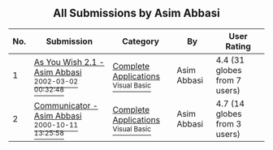 ﻿<div align="center">

## All Submissions by Asim Abbasi

</div>

No.  | Submission | Category | By   | User Rating
---- | ---------- | -------- | ---- | -----------
1 | [As You Wish 2\.1   \- Asim Abbasi<br /><sup>2002-03-02 00:32:48</sup>](https://github.com/Planet-Source-Code/asim-abbasi-as-you-wish-2-1-asim-abbasi__1-66140) | [Complete Applications<br /><sup>Visual Basic</sup>](../ByCategory/complete-applications__1-27.md) | Asim Abbasi | 4.4 (31 globes from 7 users)
2 | [Communicator  \-Asim Abbasi<br /><sup>2000-10-11 13:25:58</sup>](https://github.com/Planet-Source-Code/asim-abbasi-communicator-asim-abbasi__1-66144) | [Complete Applications<br /><sup>Visual Basic</sup>](../ByCategory/complete-applications__1-27.md) | Asim Abbasi | 4.7 (14 globes from 3 users)
